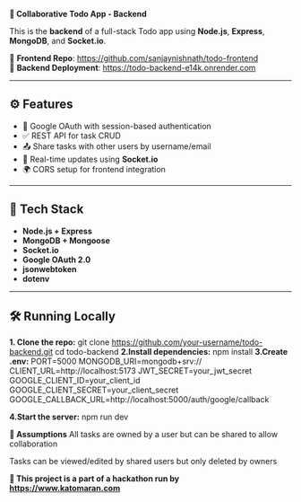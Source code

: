 

 **🔧 Collaborative Todo App - Backend**

This is the **backend** of a full-stack Todo app using **Node.js**, **Express**, **MongoDB**, and **Socket.io**.

🔗 **Frontend Repo**: https://github.com/sanjaynishnath/todo-frontend  
🔗 **Backend Deployment**: https://todo-backend-e14k.onrender.com

---

## ⚙️ Features

- 🔐 Google OAuth with session-based authentication
- ✅ REST API for task CRUD
- 📤 Share tasks with other users by username/email
- 📡 Real-time updates using **Socket.io**
- 🌍 CORS setup for frontend integration

---

## 🧪 Tech Stack

- **Node.js + Express**
- **MongoDB + Mongoose**
- **Socket.io**
- **Google OAuth 2.0**
- **jsonwebtoken**
- **dotenv**

---

## 🛠️ Running Locally

**1. Clone the repo:**
   git clone https://github.com/your-username/todo-backend.git
   cd todo-backend
**2.Install dependencies:**
   npm install
**3.Create .env:**
PORT=5000
MONGODB_URI=mongodb+srv://<your-uri>
CLIENT_URL=http://localhost:5173
JWT_SECRET=your_jwt_secret
GOOGLE_CLIENT_ID=your_client_id
GOOGLE_CLIENT_SECRET=your_client_secret
GOOGLE_CALLBACK_URL=http://localhost:5000/auth/google/callback

**4.Start the server:**
  npm run dev


**📝 Assumptions**
All tasks are owned by a user but can be shared to allow collaboration

Tasks can be viewed/edited by shared users but only deleted by owners

**🤖 This project is a part of a hackathon run by https://www.katomaran.com**
